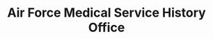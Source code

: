 ---
layout: repo
title: "Air Force Medical Service History Office"
id: 17426
permalink: repos/17426/
---